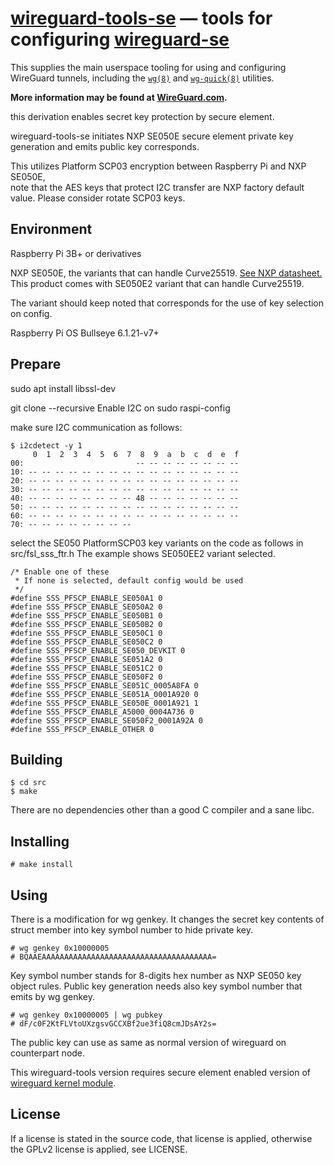 # [wireguard-tools-se](https://git.zx2c4.com/wireguard-tools/about/) &mdash; tools for configuring [wireguard-se](https://github.com/kmwebnet/wireguard-se)

This supplies the main userspace tooling for using and configuring WireGuard
tunnels, including the
[`wg(8)`](https://git.zx2c4.com/wireguard-tools/about/src/man/wg.8) and
[`wg-quick(8)`](https://git.zx2c4.com/wireguard-tools/about/src/man/wg-quick.8)
utilities. 

**More information may be found at [WireGuard.com](https://www.wireguard.com/).**

this derivation enables secret key protection by secure element.

wireguard-tools-se initiates NXP SE050E secure element
private key generation and emits public key corresponds.

This utilizes Platform SCP03 encryption between Raspberry Pi and NXP SE050E,  
note that the AES keys that protect I2C transfer are NXP factory default value.
Please consider rotate SCP03 keys.

## Environment

Raspberry Pi 3B+ or derivatives

NXP SE050E, the variants that can handle Curve25519. [See NXP datasheet.](https://www.nxp.jp/docs/en/application-note/AN12436.pdf)
This product comes with SE050E2 variant that can handle Curve25519.

The variant should keep noted that corresponds for the use of key selection on config.

Raspberry Pi OS Bullseye 6.1.21-v7+

## Prepare

sudo apt install libssl-dev

git clone --recursive 
Enable I2C on sudo raspi-config

make sure I2C communication as follows:

```
$ i2cdetect -y 1
     0  1  2  3  4  5  6  7  8  9  a  b  c  d  e  f
00:                         -- -- -- -- -- -- -- --
10: -- -- -- -- -- -- -- -- -- -- -- -- -- -- -- --
20: -- -- -- -- -- -- -- -- -- -- -- -- -- -- -- --
30: -- -- -- -- -- -- -- -- -- -- -- -- -- -- -- --
40: -- -- -- -- -- -- -- -- 48 -- -- -- -- -- -- --
50: -- -- -- -- -- -- -- -- -- -- -- -- -- -- -- --
60: -- -- -- -- -- -- -- -- -- -- -- -- -- -- -- --
70: -- -- -- -- -- -- -- --
```

select the SE050 PlatformSCP03 key variants on the code as follows in src/fsl_sss_ftr.h
The example shows SE050EE2 variant selected.

```
/* Enable one of these
 * If none is selected, default config would be used
 */
#define SSS_PFSCP_ENABLE_SE050A1 0
#define SSS_PFSCP_ENABLE_SE050A2 0
#define SSS_PFSCP_ENABLE_SE050B1 0
#define SSS_PFSCP_ENABLE_SE050B2 0
#define SSS_PFSCP_ENABLE_SE050C1 0
#define SSS_PFSCP_ENABLE_SE050C2 0
#define SSS_PFSCP_ENABLE_SE050_DEVKIT 0
#define SSS_PFSCP_ENABLE_SE051A2 0
#define SSS_PFSCP_ENABLE_SE051C2 0
#define SSS_PFSCP_ENABLE_SE050F2 0
#define SSS_PFSCP_ENABLE_SE051C_0005A8FA 0
#define SSS_PFSCP_ENABLE_SE051A_0001A920 0
#define SSS_PFSCP_ENABLE_SE050E_0001A921 1
#define SSS_PFSCP_ENABLE_A5000_0004A736 0
#define SSS_PFSCP_ENABLE_SE050F2_0001A92A 0
#define SSS_PFSCP_ENABLE_OTHER 0
```

## Building

    $ cd src
    $ make

There are no dependencies other than a good C compiler and a sane libc.

## Installing

    # make install

## Using

There is a modification for wg genkey.
It changes the secret key contents of struct member into key symbol number to hide private key.

    # wg genkey 0x10000005
    # BQAAEAAAAAAAAAAAAAAAAAAAAAAAAAAAAAAAAAAAAAA=

Key symbol number stands for 8-digits hex number as NXP SE050 key object rules.
Public key generation needs also key symbol number that emits by wg genkey.

    # wg genkey 0x10000005 | wg pubkey
    # dF/c0F2KtFLVtoUXzgsvGCCXBf2ue3fiQ8cmJDsAY2s=

The public key can use as same as normal version of wireguard on counterpart node.

This wireguard-tools version requires secure element enabled version of [wireguard kernel module](https://github.com/kmwebnet/wireguard-se).

## License

If a license is stated in the source code, that license is applied, otherwise the GPLv2 license is applied, see LICENSE.
